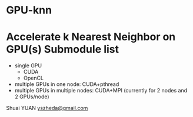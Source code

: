 GPU-knn
=======
Accelerate k Nearest Neighbor on GPU(s)
Submodule list
=======
* single GPU
  * CUDA
  * OpenCL
* multiple GPUs in one node: CUDA+pthread
* multiple GPUs in multiple nodes: CUDA+MPI (currently for 2 nodes and 2 GPUs/node)

Shuai YUAN <yszheda@gmail.com>
